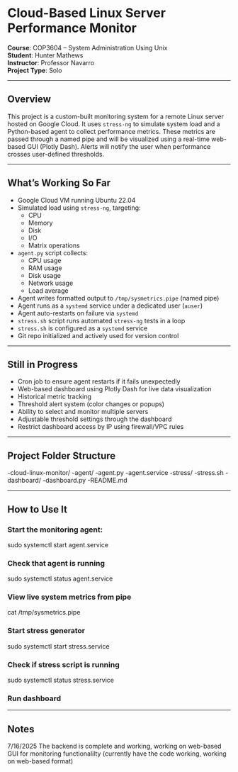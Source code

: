 # Cloud-Based Linux Server Performance Monitor

**Course**: COP3604 – System Administration Using Unix  
**Student**: Hunter Mathews  
**Instructor**: Professor Navarro  
**Project Type**: Solo

---

## Overview

This project is a custom-built monitoring system for a remote Linux server hosted on Google Cloud. It uses `stress-ng` to simulate system load and a Python-based agent to collect performance metrics. These metrics are passed through a named pipe and will be visualized using a real-time web-based GUI (Plotly Dash). Alerts will notify the user when performance crosses user-defined thresholds.

---

## What’s Working So Far

- Google Cloud VM running Ubuntu 22.04
- Simulated load using `stress-ng`, targeting:
  - CPU
  - Memory
  - Disk
  - I/O
  - Matrix operations
- `agent.py` script collects:
  - CPU usage
  - RAM usage
  - Disk usage
  - Network usage
  - Load average
- Agent writes formatted output to `/tmp/sysmetrics.pipe` (named pipe)
- Agent runs as a `systemd` service under a dedicated user (`auser`)
- Agent auto-restarts on failure via `systemd`
- `stress.sh` script runs automated `stress-ng` tests in a loop
- `stress.sh` is configured as a `systemd` service
- Git repo initialized and actively used for version control

---

## Still in Progress

- Cron job to ensure agent restarts if it fails unexpectedly
- Web-based dashboard using Plotly Dash for live data visualization
- Historical metric tracking
- Threshold alert system (color changes or popups)
- Ability to select and monitor multiple servers
- Adjustable threshold settings through the dashboard
- Restrict dashboard access by IP using firewall/VPC rules

---

## Project Folder Structure

-cloud-linux-monitor/
  -agent/
    -agent.py
    -agent.service
  -stress/
    -stress.sh
  -dashboard/
    -dashboard.py
  -README.md
  
---

## How to Use It

### Start the monitoring agent:
sudo systemctl start agent.service

### Check that agent is running
sudo systemctl status agent.service

### View live system metrics from pipe
cat /tmp/sysmetrics.pipe

### Start stress generator 
sudo systemctl start stress.service

### Check if stress script is running
sudo systemctl status stress.service

### Run dashboard


---

## Notes
7/16/2025 
    The backend is complete and working, working on web-based GUI for monitoring functionalilty (currently have the code working, working on web-based format)
